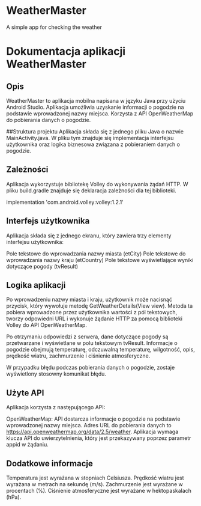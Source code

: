 # WeatherMaster
A simple app for checking the weather

# Dokumentacja aplikacji WeatherMaster
## Opis
WeatherMaster to aplikacja mobilna napisana w języku Java przy użyciu Android Studio. Aplikacja umożliwia uzyskanie informacji o pogodzie na podstawie wprowadzonej nazwy miejsca. Korzysta z API OpenWeatherMap do pobierania danych o pogodzie.

##Struktura projektu
Aplikacja składa się z jednego pliku Java o nazwie MainActivity.java. W pliku tym znajduje się implementacja interfejsu użytkownika oraz logika biznesowa związana z pobieraniem danych o pogodzie.

## Zależności
Aplikacja wykorzystuje bibliotekę Volley do wykonywania żądań HTTP. W pliku build.gradle znajduje się deklaracja zależności dla tej biblioteki.

implementation 'com.android.volley:volley:1.2.1'

## Interfejs użytkownika
Aplikacja składa się z jednego ekranu, który zawiera trzy elementy interfejsu użytkownika:

Pole tekstowe do wprowadzania nazwy miasta (etCity)
Pole tekstowe do wprowadzania nazwy kraju (etCountry)
Pole tekstowe wyświetlające wyniki dotyczące pogody (tvResult)

## Logika aplikacji
Po wprowadzeniu nazwy miasta i kraju, użytkownik może nacisnąć przycisk, który wywołuje metodę GetWeatherDetails(View view). Metoda ta pobiera wprowadzone przez użytkownika wartości z pól tekstowych, tworzy odpowiedni URL i wykonuje żądanie HTTP za pomocą biblioteki Volley do API OpenWeatherMap.

Po otrzymaniu odpowiedzi z serwera, dane dotyczące pogody są przetwarzane i wyświetlane w polu tekstowym tvResult. Informacje o pogodzie obejmują temperaturę, odczuwalną temperaturę, wilgotność, opis, prędkość wiatru, zachmurzenie i ciśnienie atmosferyczne.

W przypadku błędu podczas pobierania danych o pogodzie, zostaje wyświetlony stosowny komunikat błędu.

## Użyte API
Aplikacja korzysta z następującego API:

OpenWeatherMap: API dostarcza informacje o pogodzie na podstawie wprowadzonej nazwy miejsca. Adres URL do pobierania danych to https://api.openweathermap.org/data/2.5/weather. Aplikacja wymaga klucza API do uwierzytelnienia, który jest przekazywany poprzez parametr appid w żądaniu.

## Dodatkowe informacje
Temperatura jest wyrażana w stopniach Celsiusza.
Prędkość wiatru jest wyrażana w metrach na sekundę (m/s).
Zachmurzenie jest wyrażane w procentach (%).
Ciśnienie atmosferyczne jest wyrażane w hektopaskalach (hPa).
